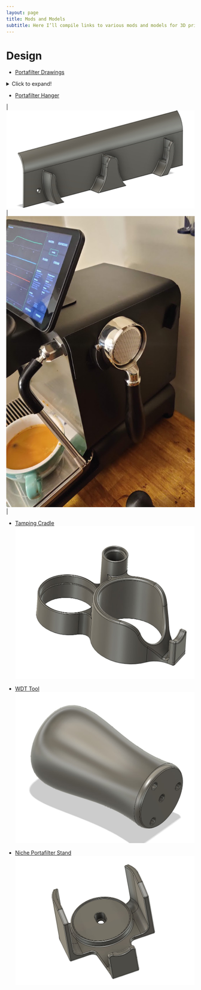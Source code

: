 ```yaml
---
layout: page
title: Mods and Models
subtitle: Here I’ll compile links to various mods and models for 3D printing
---
```


# Design
- [Portafilter Drawings](https://3.basecamp.com/3671212/buckets/7351439/documents/2096435245)
<details>
  <summary>Click to expand!</summary>
  
<img src="https://bc3-production-blobs-us-east-2.s3.us-east-2.amazonaws.com/4879f996-da23-11ea-8e40-a0369f740dfa?response-content-disposition=inline%3B%20filename%3D%22combined.pdf%22%3B%20filename%2A%3DUTF-8%27%27combined.pdf&response-content-type=application%2Fpdf&X-Amz-Algorithm=AWS4-HMAC-SHA256&X-Amz-Credential=AKIAS5PME4CT5QW2PJJU%2F20201102%2Fus-east-2%2Fs3%2Faws4_request&X-Amz-Date=20201102T181732Z&X-Amz-Expires=86400&X-Amz-SignedHeaders=host&X-Amz-Signature=a9746fa45f515c451eae44ebe5c7bc4b528893e8e4fca44d354cdd07765527f0" alt="Portafilter">

<img src="https://bc3-production-blobs-us-east-2.s3.us-east-2.amazonaws.com/49d9ac1e-da23-11ea-b7c3-a0369f740db3?response-content-disposition=inline%3B%20filename%3D%22handle.pdf%22%3B%20filename%2A%3DUTF-8%27%27handle.pdf&response-content-type=application%2Fpdf&X-Amz-Algorithm=AWS4-HMAC-SHA256&X-Amz-Credential=AKIAS5PME4CT5QW2PJJU%2F20201102%2Fus-east-2%2Fs3%2Faws4_request&X-Amz-Date=20201102T181823Z&X-Amz-Expires=86400&X-Amz-SignedHeaders=host&X-Amz-Signature=0e161f962c8e7a62cc7b98a1f3eec1a6933810a72d54c2d9c585c24e674408f6" alt="Portafilter">

<img src="https://bc3-production-blobs-us-east-2.s3.us-east-2.amazonaws.com/4b6c3362-da23-11ea-aff6-ecf4bbd6f9a0?response-content-disposition=inline%3B%20filename%3D%22bottomless-head.pdf%22%3B%20filename%2A%3DUTF-8%27%27bottomless-head.pdf&response-content-type=application%2Fpdf&X-Amz-Algorithm=AWS4-HMAC-SHA256&X-Amz-Credential=AKIAS5PME4CT5QW2PJJU%2F20201102%2Fus-east-2%2Fs3%2Faws4_request&X-Amz-Date=20201102T181833Z&X-Amz-Expires=86400&X-Amz-SignedHeaders=host&X-Amz-Signature=746d9bd96eafe38702010089a2903e7f11143f6d788903abf33a39bdbf4d9f8e" alt="Portafilter">

<img src="https://bc3-production-blobs-us-east-2.s3.us-east-2.amazonaws.com/d0d047ce-b43a-11e9-8c59-a0369f740da4?response-content-disposition=inline%3B%20filename%3D%22bottomless%20ptf_handle.jpg%22%3B%20filename%2A%3DUTF-8%27%27bottomless%2520ptf_handle.jpg&response-content-type=image%2Fjpeg&X-Amz-Algorithm=AWS4-HMAC-SHA256&X-Amz-Credential=AKIAS5PME4CT5QW2PJJU%2F20201102%2Fus-east-2%2Fs3%2Faws4_request&X-Amz-Date=20201102T181849Z&X-Amz-Expires=86400&X-Amz-SignedHeaders=host&X-Amz-Signature=2450cd72417456deee6359990fc30523c350c17f4d0fad1d98ac2290da2ec0bd" alt="Portafilter">

<img src="https://bc3-production-blobs-us-east-2.s3.us-east-2.amazonaws.com/6e19cd26-b43a-11e9-bb21-ecf4bbd6f9a0?response-content-disposition=inline%3B%20filename%3D%22Drawing%20CT-031L.jpg%22%3B%20filename%2A%3DUTF-8%27%27Drawing%2520CT-031L.jpg&response-content-type=image%2Fjpeg&X-Amz-Algorithm=AWS4-HMAC-SHA256&X-Amz-Credential=AKIAS5PME4CT5QW2PJJU%2F20201102%2Fus-east-2%2Fs3%2Faws4_request&X-Amz-Date=20201102T181856Z&X-Amz-Expires=86400&X-Amz-SignedHeaders=host&X-Amz-Signature=42c43f4c690f78e1eadc608e2ee4f991d1dc93f566ce513014a6ccbad51e53a9" alt="Portafilter">
</details>

- [Portafilter Hanger](https://github.com/qporzk/Decent-Docs/blob/master/Models/DE1_Hanger_Full.stl)

|![](https://raw.githubusercontent.com/qporzk/Decent-Docs/master/assets/img/Portafilter_Hanger.jpg)  |  ![](https://raw.githubusercontent.com/qporzk/Decent-Docs/master/assets/img/holder_photo.jpg) |

- [Tamping Cradle](https://github.com/qporzk/Decent-Docs/blob/master/Models/TampCradle.stl)
![TampCradle](https://raw.githubusercontent.com/qporzk/Decent-Docs/master/assets/img/TampingCradle.jpg)

- [WDT Tool](https://github.com/qporzk/Decent-Docs/blob/master/Models/WDT_Needles%20v3.stl)
![WDT](https://raw.githubusercontent.com/qporzk/Decent-Docs/master/assets/img/WDT_Tool.jpg)

- [Niche Portafilter Stand](https://github.com/qporzk/Decent-Docs/blob/master/Models/Niche_DE1_Stand%20v1.stl)
![Portafilter_Stand](https://raw.githubusercontent.com/qporzk/Decent-Docs/master/assets/img/Portafilter_Stand.jpg)

